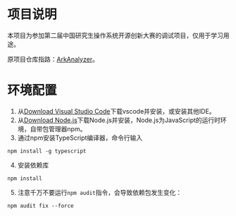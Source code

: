 # 项目说明

本项目为参加第二届中国研究生操作系统开源创新大赛的调试项目，仅用于学习用途。

原项目仓库指路：[ArkAnalyzer](https://gitcode.com/openharmony-sig/arkanalyzer)。

# 环境配置

1. 从[Download Visual Studio Code](https://code.visualstudio.com/download)下载vscode并安装，或安装其他IDE。
2. 从[Download Node.js](https://nodejs.org/en/download/current)下载Node.js并安装，Node.js为JavaScript的运行时环境，自带包管理器npm。
3. 通过npm安装TypeScript编译器，命令行输入
```shell
npm install -g typescript
```
4. 安装依赖库
```shell
npm install
```
5. 注意千万不要运行`npm audit`指令，会导致依赖包发生变化：
```shell
npm audit fix --force
```
